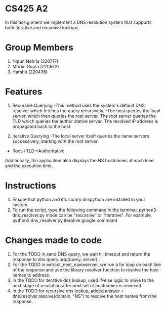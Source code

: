 # CS425 A2
In this assignment we implement a DNS resolution system that supports both iterative and recursive lookups.

# Group Members
1. Nipun Nohria (220717)
2. Mridul Gupta (220672)
3. Harshit (220436)

# Features
1. Recursive Querying
-This method uses the system's default DNS resolver which fetches the query recursively.
-The host queries the local server, which then queries the root server. The root server queries the TLD which queries the author
atative server. The resolved IP address is propagated back to the host.

2. Iterative Querying
-The local server itself queries the name servers successively, starting with the root server.
- Root->TLD->Authoritative

Additionally, the application also displays the NS hostnames at each level and the execution time.

# Instructions
1. Ensure that python and it's library dnspython are installed in your system.
2. To run the script, type the following command in the terminal:
   python3 dns_resolver.py <mode> <domain>
   mode can be "recursive" or "iterative". For example, 
   python3 dns_resolver.py iterative google.command


# Changes made to code
1. For the TODO in send DNS query, we wait till timeout and return the response to dns.query.udp(query, server) . 
2. For the TODO in extract_next_nameserver, we run a for loop on each line of the response and use
 the library resolver function to resolve the host names to address.
3. In the TODO for iterative dns lookup, used if-else logic to move to the next stage of resolution after next set of hostnames is recieved.
4. In the TODO for recursive dns lookup, added answer = dns.resolver.resolve(domain, "NS") to resolve the host names from the response.
 
